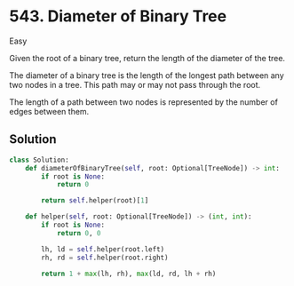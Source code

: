# 543. Diameter of Binary Tree

Easy

Given the root of a binary tree, return the length of the diameter of the tree.

The diameter of a binary tree is the length of the longest path between any two
nodes in a tree. This path may or may not pass through the root.

The length of a path between two nodes is represented by the number of edges
between them.

## Solution

```python
class Solution:
    def diameterOfBinaryTree(self, root: Optional[TreeNode]) -> int:
        if root is None:
            return 0

        return self.helper(root)[1]

    def helper(self, root: Optional[TreeNode]) -> (int, int):
        if root is None:
            return 0, 0

        lh, ld = self.helper(root.left)
        rh, rd = self.helper(root.right)

        return 1 + max(lh, rh), max(ld, rd, lh + rh)
```
